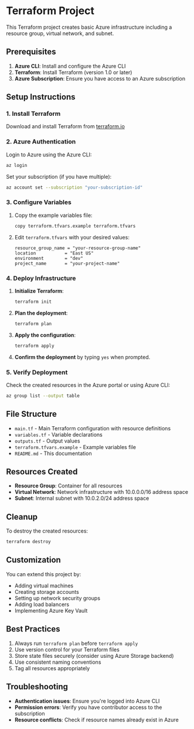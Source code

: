 # Terraform Project

This Terraform project creates basic Azure infrastructure including a resource group, virtual network, and subnet.

## Prerequisites

1. **Azure CLI**: Install and configure the Azure CLI
2. **Terraform**: Install Terraform (version 1.0 or later)
3. **Azure Subscription**: Ensure you have access to an Azure subscription

## Setup Instructions

### 1. Install Terraform
Download and install Terraform from [terraform.io](https://www.terraform.io/downloads.html)

### 2. Azure Authentication
Login to Azure using the Azure CLI:
```bash
az login
```

Set your subscription (if you have multiple):
```bash
az account set --subscription "your-subscription-id"
```

### 3. Configure Variables
1. Copy the example variables file:
   ```bash
   copy terraform.tfvars.example terraform.tfvars
   ```

2. Edit `terraform.tfvars` with your desired values:
   ```hcl
   resource_group_name = "your-resource-group-name"
   location           = "East US"
   environment        = "dev"
   project_name       = "your-project-name"
   ```

### 4. Deploy Infrastructure

1. **Initialize Terraform**:
   ```bash
   terraform init
   ```

2. **Plan the deployment**:
   ```bash
   terraform plan
   ```

3. **Apply the configuration**:
   ```bash
   terraform apply
   ```

4. **Confirm the deployment** by typing `yes` when prompted.

### 5. Verify Deployment
Check the created resources in the Azure portal or using Azure CLI:
```bash
az group list --output table
```

## File Structure

- `main.tf` - Main Terraform configuration with resource definitions
- `variables.tf` - Variable declarations
- `outputs.tf` - Output values
- `terraform.tfvars.example` - Example variables file
- `README.md` - This documentation

## Resources Created

- **Resource Group**: Container for all resources
- **Virtual Network**: Network infrastructure with 10.0.0.0/16 address space
- **Subnet**: Internal subnet with 10.0.2.0/24 address space

## Cleanup

To destroy the created resources:
```bash
terraform destroy
```

## Customization

You can extend this project by:
- Adding virtual machines
- Creating storage accounts
- Setting up network security groups
- Adding load balancers
- Implementing Azure Key Vault

## Best Practices

1. Always run `terraform plan` before `terraform apply`
2. Use version control for your Terraform files
3. Store state files securely (consider using Azure Storage backend)
4. Use consistent naming conventions
5. Tag all resources appropriately

## Troubleshooting

- **Authentication issues**: Ensure you're logged into Azure CLI
- **Permission errors**: Verify you have contributor access to the subscription
- **Resource conflicts**: Check if resource names already exist in Azure
